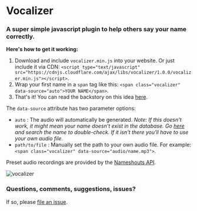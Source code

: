 # Vocalizer
### A super simple javascript plugin to help others say your name correctly.

**Here's how to get it working:**

1. Download and include `vocalizer.min.js` into your website. Or just include it via CDN: `<script type="text/javascript" src="https://cdnjs.cloudflare.com/ajax/libs/vocalizer/1.0.0/vocalizer.min.js"></script>`.
2. Wrap your first name in a `span` tag like this: `<span class="vocalizer" data-source="auto">YOUR NAME</span>`.
3. That's it! You can read the backstory on this idea [here](http://atifaz.am/blog/vocalizer-help-others-pronounce-your-name-correctly.html).

The `data-source` attribute has two parameter options:
- `auto` : The audio will automatically be generated. *Note: If this doesn't work, it might mean your name doesn't exist in the database. Go [here](https://www.nameshouts.com/) and search the name to double-check. If it isn't there you'll have to use your own audio file.*
- `path/to/file` : Manually set the path to your own audio file. For example: `<span class="vocalizer" data-source="audio/name.mp3">`.

Preset audio recordings are provided by the [Nameshouts API](https://www.nameshouts.com/).

![vocalizer](http://atifaz.am/images/posts/vocalizer-help-others-pronounce-your-name-correctly/vocalizer.jpg)

### Questions, comments, suggestions, issues?
If so, please [file an issue](https://github.com/atifazam/vocalizer/issues).
